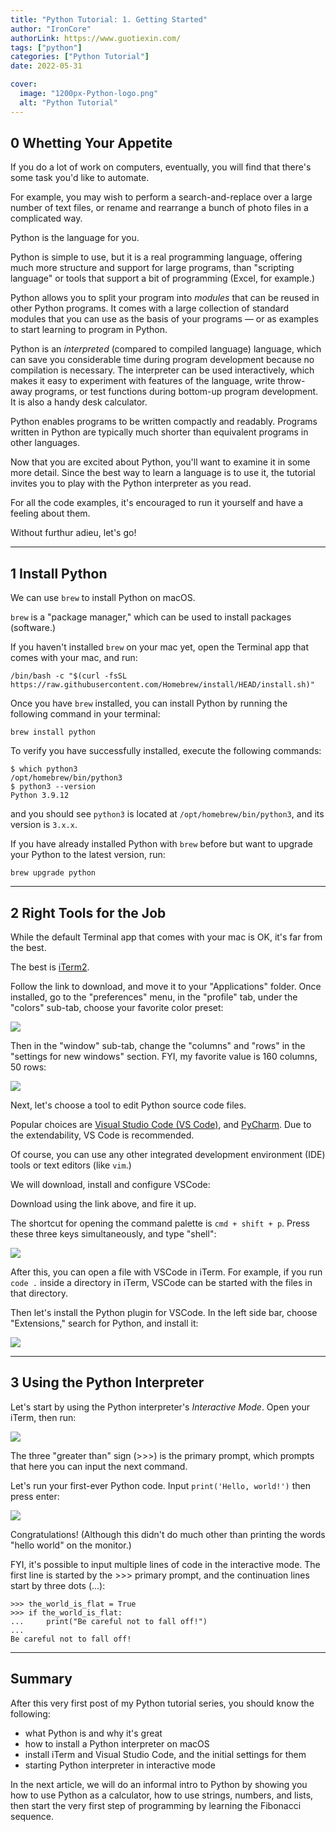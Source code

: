 ```yaml
---
title: "Python Tutorial: 1. Getting Started"
author: "IronCore"
authorLink: https://www.guotiexin.com/
tags: ["python"]
categories: ["Python Tutorial"]
date: 2022-05-31

cover:
  image: "1200px-Python-logo.png"
  alt: "Python Tutorial"
---
```


## 0 Whetting Your Appetite

If you do a lot of work on computers, eventually, you will find that there's some task you'd like to automate.

For example, you may wish to perform a search-and-replace over a large number of text files, or rename and rearrange a bunch of photo files in a complicated way.

Python is the language for you.

Python is simple to use, but it is a real programming language, offering much more structure and support for large programs, than "scripting language" or tools that support a bit of programming (Excel, for example.)

Python allows you to split your program into _modules_ that can be reused in other Python programs. It comes with a large collection of standard modules that you can use as the basis of your programs — or as examples to start learning to program in Python.

Python is an _interpreted_ (compared to compiled language) language, which can save you considerable time during program development because no compilation is necessary. The interpreter can be used interactively, which makes it easy to experiment with features of the language, write throw-away programs, or test functions during bottom-up program development. It is also a handy desk calculator.

Python enables programs to be written compactly and readably. Programs written in Python are typically much shorter than equivalent programs in other languages.

Now that you are excited about Python, you'll want to examine it in some more detail. Since the best way to learn a language is to use it, the tutorial invites you to play with the Python interpreter as you read.

For all the code examples, it's encouraged to run it yourself and have a feeling about them.

Without furthur adieu, let's go!

---

## 1 Install Python

We can use `brew` to install Python on macOS.

`brew` is a "package manager," which can be used to install packages (software.)

If you haven't installed `brew` on your mac yet, open the Terminal app that comes with your mac, and run:

```shell
/bin/bash -c "$(curl -fsSL https://raw.githubusercontent.com/Homebrew/install/HEAD/install.sh)"
```

Once you have `brew` installed, you can install Python by running the following command in your terminal:

```shell
brew install python
```

To verify you have successfully installed, execute the following commands:

```shell
$ which python3
/opt/homebrew/bin/python3
$ python3 --version
Python 3.9.12
```

and you should see `python3` is located at `/opt/homebrew/bin/python3`, and its version is `3.x.x`.

If you have already installed Python with `brew` before but want to upgrade your Python to the latest version, run:

```shell
brew upgrade python
```

---

## 2 Right Tools for the Job

While the default Terminal app that comes with your mac is OK, it's far from the best. 

The best is [iTerm2](https://iterm2.com/).

Follow the link to download, and move it to your "Applications" folder. Once installed, go to the "preferences" menu, in the "profile" tab, under the "colors" sub-tab, choose your favorite color preset:

![](./color-profile.png)

Then in the "window" sub-tab, change the "columns" and "rows" in the "settings for new windows" section. FYI, my favorite value is 160 columns, 50 rows:

![](./window-size.png)

Next, let's choose a tool to edit Python source code files.

Popular choices are [Visual Studio Code (VS Code)](https://code.visualstudio.com/), and [PyCharm](https://www.jetbrains.com/pycharm/). Due to the extendability, VS Code is recommended.

Of course, you can use any other integrated development environment (IDE) tools or text editors (like `vim`.)

We will download, install and configure VSCode:

Download using the link above, and fire it up.

The shortcut for opening the command palette is `cmd + shift + p`. Press these three keys simultaneously, and type "shell":

![](./shell-integration.png)

After this, you can open a file with VSCode in iTerm. For example, if you run `code .` inside a directory in iTerm, VSCode can be started with the files in that directory.

Then let's install the Python plugin for VSCode. In the left side bar, choose "Extensions," search for Python, and install it:

![](./install-python-extension.png)

---

## 3 Using the Python Interpreter

Let's start by using the Python interpreter's _Interactive Mode_. Open your iTerm, then run:

![](./interactive-mode.png)

The three "greater than" sign (>>>) is the primary prompt, which prompts that here you can input the next command.

Let's run your first-ever Python code. Input `print('Hello, world!')` then press enter:

![](./hello-world.png)

Congratulations! (Although this didn't do much other than printing the words "hello world" on the monitor.)

FYI, it's possible to input multiple lines of code in the interactive mode. The first line is started by the >>> primary prompt, and the continuation lines start by three dots (...):

```python3
>>> the_world_is_flat = True
>>> if the_world_is_flat:
...     print("Be careful not to fall off!")
...
Be careful not to fall off!
```

---

## Summary

After this very first post of my Python tutorial series, you should know the following:

- what Python is and why it's great
- how to install a Python interpreter on macOS
- install iTerm and Visual Studio Code, and the initial settings for them
- starting Python interpreter in interactive mode

In the next article, we will do an informal intro to Python by showing you how to use Python as a calculator, how to use strings, numbers, and lists, then start the very first step of programming by learning the Fibonacci sequence.
